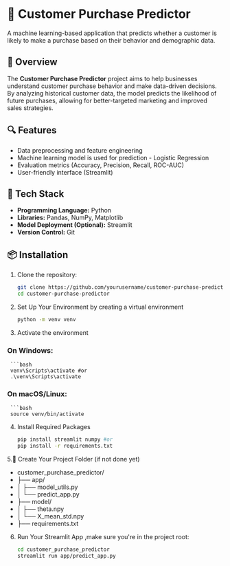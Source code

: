 # 🛒 Customer Purchase Predictor

A machine learning-based application that predicts whether a customer is likely to make a purchase based on their behavior and demographic data.

## 🚀 Overview

The **Customer Purchase Predictor** project aims to help businesses understand customer purchase behavior and make data-driven decisions. By analyzing historical customer data, the model predicts the likelihood of future purchases, allowing for better-targeted marketing and improved sales strategies.

## 🔍 Features

- Data preprocessing and feature engineering
- Machine learning model is used for prediction - Logistic Regression
- Evaluation metrics (Accuracy, Precision, Recall, ROC-AUC)
- User-friendly interface (Streamlit)

## 🧰 Tech Stack

- **Programming Language:** Python
- **Libraries:** Pandas, NumPy, Matplotlib
- **Model Deployment (Optional):** Streamlit 
- **Version Control:** Git

## 📦 Installation

1. Clone the repository:

   ```bash
   git clone https://github.com/yourusername/customer-purchase-predictor.git
   cd customer-purchase-predictor
2. Set Up Your Environment by creating a virtual environment
   ```bash
   python -m venv venv
3. Activate the environment

  ### On Windows:
     ```bash
     venv\Scripts\activate #or
     .\venv\Scripts\activate 
  ### On macOS/Linux:
     ```bash
     source venv/bin/activate

4. Install Required Packages
     ```bash
     pip install streamlit numpy #or
     pip install -r requirements.txt
  
5.📁 Create Your Project Folder (if not done yet)
  -  customer_purchase_predictor/
  -  ├── app/
  -  │   ├── model_utils.py
  -  │   └── predict_app.py
  -  ├── model/
  -  │   ├── theta.npy
  -  │   └── X_mean_std.npy
  -  ├── requirements.txt
6. Run Your Streamlit App ,make sure you're in the project root:
     ```bash
     cd customer_purchase_predictor
     streamlit run app/predict_app.py
                                                            
